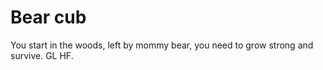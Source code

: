 <!-- # No fur cat (by Bo(b)
You start as a cat in a city, without fur or having lost its fur. and you have to fight your way back by killing other cats for their fur. -->

# Bear cub
You start in the woods, left by mommy bear, you need to grow strong and survive. GL HF.

<!-- 
# Life Simulator
You start with nothing, you get a job, do things to earn some money and work your way up in life. -->